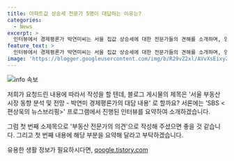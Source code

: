 ```yaml
---
title: 아파트값 상승세 전문가 5명이 대답하는 이유는?
categories:
  - News
excerpt: >
  인터뷰에서 경제평론가 박연미씨는 서울 집값 상승세에 대한 전문가들의 견해를 소개하며, 양극화 가능성과 지역 간의 가격 차이, 그리고 외지인들의 서울 아파트 매매 건수 증가 등을 언급했습니다. 또한, 상반기 주담대 총액이 26조를 넘어섰고, 스트레스DSR 지연으로 막차 수요가 발생하고 있다고 밝혔습니다. (SBS <편상욱의 뉴스브리핑> 인용)
feature_text: >
  인터뷰에서 경제평론가 박연미씨는 서울 집값 상승세에 대한 전문가들의 견해를 소개하며, 양극화 가능성과 지역 간의 가격 차이, 그리고 외지인들의 서울 아파트 매매 건수 증가 등을 언급했습니다. 또한, 상반기 주담대 총액이 26조를 넘어섰고, 스트레스DSR 지연으로 막차 수요가 발생하고 있다고 밝혔습니다. (SBS <편상욱의 뉴스브리핑> 인용)
image: 'https://blogger.googleusercontent.com/img/b/R29vZ2xl/AVvXsEixyZcFfHzMRdzZMjFBmAUKJYCLCGyLL1o632UiGVXcaFdKo_bkvkuCioo0uUKlGfBVcT3P84aROyZIXSBEx3Aw5nCQ3pTgDom1WDC4m8eifvWiAmWEEVb4x6G_l8C0QH225ldMjyaFvpxGEBGNO37VmDTDMHGhJPq73UglMfDca1-0aw/s1600/blogspot.png'
---
```


<p><img src="https://blogger.googleusercontent.com/img/b/R29vZ2xl/AVvXsEixyZcFfHzMRdzZMjFBmAUKJYCLCGyLL1o632UiGVXcaFdKo_bkvkuCioo0uUKlGfBVcT3P84aROyZIXSBEx3Aw5nCQ3pTgDom1WDC4m8eifvWiAmWEEVb4x6G_l8C0QH225ldMjyaFvpxGEBGNO37VmDTDMHGhJPq73UglMfDca1-0aw/s1600/blogspot.png" alt="info 속보" /></p>

<p>저희가 요청드린 내용에 따라서 작성을 할 텐데, 블로그 게시물의 제목은 '서울 부동산 시장 동향 분석 및 전망 - 박연미 경제평론가의 대담 내용' 로 할까요? 서론에는 'SBS &lt;편상욱의 뉴스브리핑&gt;' 프로그램에서 진행된 인터뷰를 요약하여 소개하겠습니다. </p>

<p>그럼 첫 번째 소제목으로 '부동산 전문가의 의견'으로 작성해 주셨으면 좋을 것 같습니다. 그리고 첫 번째 내용에 해당 부분을 요약해 달라고 부탁하겠습니다.</p>
유용한 생활 정보가 필요하시다면, <a href="https://qoogle.tistory.com" rel="dofollow">qoogle.tistory.com</a>


